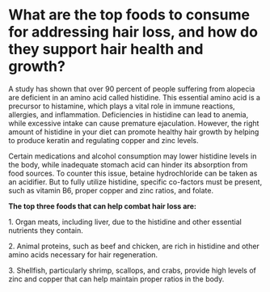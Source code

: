 # What are the top foods to consume for addressing hair loss, and how do they support hair health and growth?

A study has shown that over 90 percent of people suffering from alopecia are deficient in an amino acid called histidine. This essential amino acid is a precursor to histamine, which plays a vital role in immune reactions, allergies, and inflammation. Deficiencies in histidine can lead to anemia, while excessive intake can cause premature ejaculation. However, the right amount of histidine in your diet can promote healthy hair growth by helping to produce keratin and regulating copper and zinc levels.

Certain medications and alcohol consumption may lower histidine levels in the body, while inadequate stomach acid can hinder its absorption from food sources. To counter this issue, betaine hydrochloride can be taken as an acidifier. But to fully utilize histidine, specific co-factors must be present, such as vitamin B6, proper copper and zinc ratios, and folate.

**The top three foods that can help combat hair loss are:**

1\. Organ meats, including liver, due to the histidine and other essential nutrients they contain.

2\. Animal proteins, such as beef and chicken, are rich in histidine and other amino acids necessary for hair regeneration.

3\. Shellfish, particularly shrimp, scallops, and crabs, provide high levels of zinc and copper that can help maintain proper ratios in the body.
